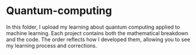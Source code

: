 # Quantum-computing
In this folder, I upload my learning about quantum computing applied to machine learning.
Each project contains both the mathematical breakdown and the code. The order reflects how I developed them, allowing you to see my learning process and corrections.
